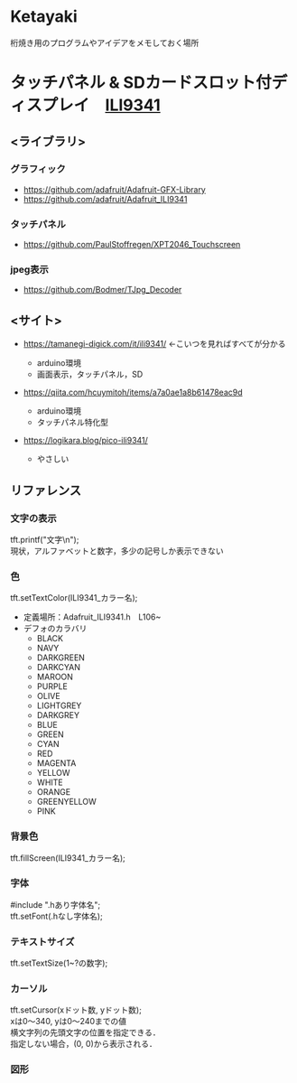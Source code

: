 # Ketayaki
桁焼き用のプログラムやアイデアをメモしておく場所


# タッチパネル & SDカードスロット付ディスプレイ　[ILI9341](https://akizukidenshi.com/catalog/g/g116265/)
## <ライブラリ>
### グラフィック
- https://github.com/adafruit/Adafruit-GFX-Library
- https://github.com/adafruit/Adafruit_ILI9341
  
### タッチパネル
- https://github.com/PaulStoffregen/XPT2046_Touchscreen

### jpeg表示
- https://github.com/Bodmer/TJpg_Decoder


## <サイト>
- https://tamanegi-digick.com/it/ili9341/ ←こいつを見ればすべてが分かる
  - arduino環境
  - 画面表示，タッチパネル，SD  

- https://qiita.com/hcuymitoh/items/a7a0ae1a8b61478eac9d
  - arduino環境
  - タッチパネル特化型
 
- https://logikara.blog/pico-ili9341/
  - やさしい
  
## **リファレンス**
### 文字の表示
tft.printf("文字\n");  
現状，アルファベットと数字，多少の記号しか表示できない

### 色  
tft.setTextColor(ILI9341_カラー名);
- 定義場所：Adafruit_ILI9341.h　L106~
- デフォのカラバリ
  - BLACK
  - NAVY
  - DARKGREEN
  - DARKCYAN
  - MAROON
  - PURPLE
  - OLIVE
  - LIGHTGREY
  - DARKGREY
  - BLUE
  - GREEN
  - CYAN
  - RED
  - MAGENTA
  - YELLOW
  - WHITE
  - ORANGE
  - GREENYELLOW
  - PINK

### 背景色
tft.fillScreen(ILI9341_カラー名);

### 字体
#include ".hあり字体名";  
tft.setFont(.hなし字体名);

### テキストサイズ
tft.setTextSize(1~?の数字);

### カーソル
tft.setCursor(xドット数, yドット数);  
xは0～340, yは0～240までの値　　  
横文字列の先頭文字の位置を指定できる．  
指定しない場合，(0, 0)から表示される．  

### 図形


